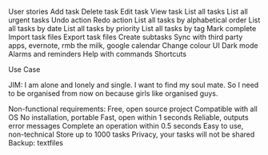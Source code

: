 User stories
Add task
Delete task
Edit task
View task
List all tasks
List all urgent tasks
Undo action
Redo action
List all tasks by alphabetical order
List all tasks by date
List all tasks by priority
List all tasks by tag
Mark complete
Import task files
Export task files
Create subtasks
Sync with third party apps, evernote, rmb the milk, google calendar
Change colour UI
Dark mode
Alarms and reminders
Help with commands
Shortcuts

Use Case

JIM: I am alone and lonely and single. I want to find my soul mate.
So I need to be organised from now on because girls like organised guys.

Non-functional requirements:
Free, open source project
Compatible with all OS
No installation, portable
Fast, open within 1 seconds
Reliable, outputs error messages
Complete an operation within 0.5 seconds
Easy to use, non-technical
Store up to 1000 tasks
Privacy, your tasks will not be shared
Backup: textfiles
